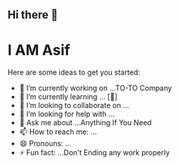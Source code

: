 ## Hi there 👋 
# I AM Asif
Here are some ideas to get you started:

- 🔭 I’m currently working on ...TO-TO Company
- 🌱 I’m currently learning ... [🤫]
- 👯 I’m looking to collaborate on ...
- 🤔 I’m looking for help with ...
- 💬 Ask me about ...Anything If You Need
- 📫 How to reach me: ...
- 😄 Pronouns: ...
- ⚡ Fun fact: ...Don't Ending any work properly
